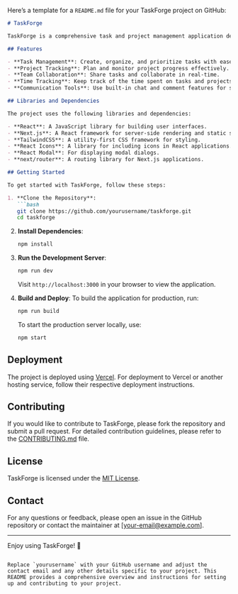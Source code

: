 Here’s a template for a `README.md` file for your TaskForge project on GitHub:

```markdown
# TaskForge

TaskForge is a comprehensive task and project management application designed to help individuals and teams streamline their workflow. It offers powerful features for task organization, project tracking, team collaboration, and more.

## Features

- **Task Management**: Create, organize, and prioritize tasks with ease.
- **Project Tracking**: Plan and monitor project progress effectively.
- **Team Collaboration**: Share tasks and collaborate in real-time.
- **Time Tracking**: Keep track of the time spent on tasks and projects.
- **Communication Tools**: Use built-in chat and comment features for smooth communication.

## Libraries and Dependencies

The project uses the following libraries and dependencies:

- **React**: A JavaScript library for building user interfaces.
- **Next.js**: A React framework for server-side rendering and static site generation.
- **TailwindCSS**: A utility-first CSS framework for styling.
- **React Icons**: A library for including icons in React applications.
- **React Modal**: For displaying modal dialogs.
- **next/router**: A routing library for Next.js applications.

## Getting Started

To get started with TaskForge, follow these steps:

1. **Clone the Repository**:
   ```bash
   git clone https://github.com/yourusername/taskforge.git
   cd taskforge
   ```

2. **Install Dependencies**:
   ```bash
   npm install
   ```

3. **Run the Development Server**:
   ```bash
   npm run dev
   ```

   Visit `http://localhost:3000` in your browser to view the application.

4. **Build and Deploy**:
   To build the application for production, run:
   ```bash
   npm run build
   ```

   To start the production server locally, use:
   ```bash
   npm start
   ```

## Deployment

The project is deployed using [Vercel](https://vercel.com). For deployment to Vercel or another hosting service, follow their respective deployment instructions.

## Contributing

If you would like to contribute to TaskForge, please fork the repository and submit a pull request. For detailed contribution guidelines, please refer to the [CONTRIBUTING.md](CONTRIBUTING.md) file.

## License

TaskForge is licensed under the [MIT License](LICENSE).

## Contact

For any questions or feedback, please open an issue in the GitHub repository or contact the maintainer at [your-email@example.com].

---

Enjoy using TaskForge! 🚀
```

Replace `yourusername` with your GitHub username and adjust the contact email and any other details specific to your project. This README provides a comprehensive overview and instructions for setting up and contributing to your project.
